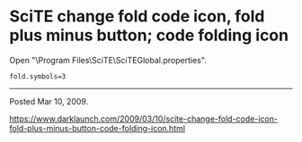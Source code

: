 # SciTE change fold code icon, fold plus minus button; code folding icon

Open "\Program Files\SciTE\SciTEGlobal.properties".
```
fold.symbols=3
```

---

Posted Mar 10, 2009.

https://www.darklaunch.com/2009/03/10/scite-change-fold-code-icon-fold-plus-minus-button-code-folding-icon.html